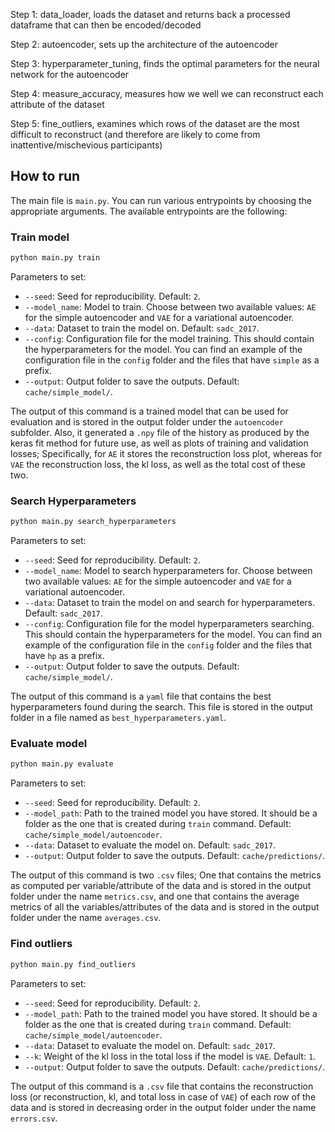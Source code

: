 Step 1: data_loader, loads the dataset and returns back a processed dataframe that can then be encoded/decoded

Step 2: autoencoder, sets up the architecture of the autoencoder

Step 3: hyperparameter_tuning, finds the optimal parameters for the neural network for the autoencoder

Step 4: measure_accuracy, measures how we well we can reconstruct each attribute of the dataset

Step 5: fine_outliers, examines which rows of the dataset are the most difficult to reconstruct (and therefore are likely to come from inattentive/mischevious participants)


## How to run

The main file is `main.py`. You can run various entrypoints by choosing the appropriate arguments.
The available entrypoints are the following: 

### Train model
```bash
python main.py train 
```

Parameters to set:
- `--seed`: Seed for reproducibility. Default: `2`.
- `--model_name`: Model to train. Choose between two available values: `AE` for the simple autoencoder and `VAE` for a variational autoencoder.
- `--data`: Dataset to train the model on. Default: `sadc_2017`.
- `--config`: Configuration file for the model training. This should contain the hyperparameters for the model. You can find an example of the configuration file in the `config` folder and the files that have `simple` as a prefix.
- `--output`: Output folder to save the outputs. Default: `cache/simple_model/`.

The output of this command is a trained model that can be used for evaluation and is stored in the output folder under the `autoencoder` subfolder.
Also, it generated a `.npy` file of the history as produced by the keras fit method for future use, as well as plots of training and validation losses; 
Specifically, for `AE` it stores the reconstruction loss plot, whereas for `VAE` the reconstruction loss, the kl loss, as well as the total cost of these two.


### Search Hyperparameters
```bash
python main.py search_hyperparameters
```

Parameters to set:
- `--seed`: Seed for reproducibility. Default: `2`.
- `--model_name`: Model to search hyperparameters for. Choose between two available values: `AE` for the simple autoencoder and `VAE` for a variational autoencoder.
- `--data`: Dataset to train the model on and search for hyperparameters. Default: `sadc_2017`.
- `--config`: Configuration file for the model hyperparameters searching. This should contain the hyperparameters for the model. You can find an example of the configuration file in the `config` folder and the files that have `hp` as a prefix.
- `--output`: Output folder to save the outputs. Default: `cache/simple_model/`.

The output of this command is a `yaml` file that contains the best hyperparameters found during the search. This file is stored in the output folder in a file named as `best_hyperparameters.yaml`.

### Evaluate model
```bash
python main.py evaluate
```

Parameters to set:
- `--seed`: Seed for reproducibility. Default: `2`.
- `--model_path`: Path to the trained model you have stored. It should be a folder as the one that is created during `train` command. Default: `cache/simple_model/autoencoder`.
- `--data`: Dataset to evaluate the model on. Default: `sadc_2017`.
- `--output`: Output folder to save the outputs. Default: `cache/predictions/`.

The output of this command is two `.csv` files; 
One that contains the metrics as computed per variable/attribute of the data and is stored in the output folder under the name `metrics.csv`,
and one that contains the average metrics of all the variables/attributes of the data and is stored in the output folder under the name `averages.csv`.


### Find outliers
```bash
python main.py find_outliers
```

Parameters to set:
- `--seed`: Seed for reproducibility. Default: `2`.
- `--model_path`: Path to the trained model you have stored. It should be a folder as the one that is created during `train` command. Default: `cache/simple_model/autoencoder`.
- `--data`: Dataset to evaluate the model on. Default: `sadc_2017`.
- `--k`: Weight of the kl loss in the total loss if the model is `VAE`. Default: `1`.
- `--output`: Output folder to save the outputs. Default: `cache/predictions/`.

The output of this command is a `.csv` file that contains the reconstruction loss (or reconstruction, kl, and total loss in case of `VAE`) of each row of the data and is stored in decreasing order in the output folder under the name `errors.csv`.